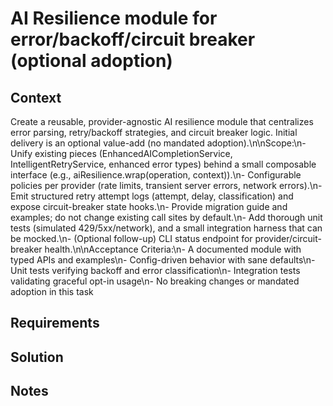 # AI Resilience module for error/backoff/circuit breaker (optional adoption)

## Context

Create a reusable, provider-agnostic AI resilience module that centralizes error parsing, retry/backoff strategies, and circuit breaker logic. Initial delivery is an optional value-add (no mandated adoption).\n\nScope:\n- Unify existing pieces (EnhancedAICompletionService, IntelligentRetryService, enhanced error types) behind a small composable interface (e.g., aiResilience.wrap(operation, context)).\n- Configurable policies per provider (rate limits, transient server errors, network errors).\n- Emit structured retry attempt logs (attempt, delay, classification) and expose circuit-breaker state hooks.\n- Provide migration guide and examples; do not change existing call sites by default.\n- Add thorough unit tests (simulated 429/5xx/network), and a small integration harness that can be mocked.\n- (Optional follow-up) CLI status endpoint for provider/circuit-breaker health.\n\nAcceptance Criteria:\n- A documented module with typed APIs and examples\n- Config-driven behavior with sane defaults\n- Unit tests verifying backoff and error classification\n- Integration tests validating graceful opt-in usage\n- No breaking changes or mandated adoption in this task

## Requirements

## Solution

## Notes
